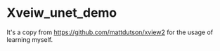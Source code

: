 # Xveiw_unet_demo

It's a copy from https://github.com/mattdutson/xview2 for the usage of learning myself.
